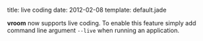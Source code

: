 title: live coding
date: 2012-02-08
template: default.jade


**vroom** now supports live coding. To enable this feature simply
add command line argument `--live` when running an application.
